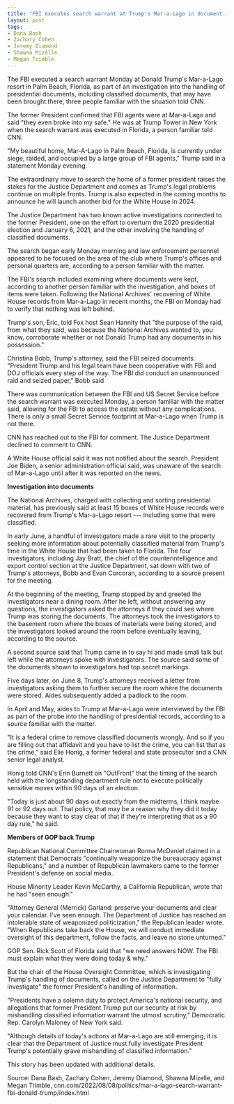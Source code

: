 ```yaml
---
title: "FBI executes search warrant at Trump's Mar-a-Lago in document investigation"
layout: post
tags:
- Dana Bash
- Zachary Cohen
- Jeremy Diamond
- Shawna Mizelle
- Megan Trimble
---
```


The FBI executed a search warrant Monday at Donald Trump's Mar-a-Lago resort in Palm Beach, Florida, as part of an investigation into the handling of presidential documents, including classified documents, that may have been brought there, three people familiar with the situation told CNN.

The former President confirmed that FBI agents were at Mar-a-Lago and said "they even broke into my safe." He was at Trump Tower in New York when the search warrant was executed in Florida, a person familiar told CNN.

"My beautiful home, Mar-A-Lago in Palm Beach, Florida, is currently under siege, raided, and occupied by a large group of FBI agents," Trump said in a statement Monday evening.

The extraordinary move to search the home of a former president raises the stakes for the Justice Department and comes as Trump's legal problems continue on multiple fronts. Trump is also expected in the coming months to announce he will launch another bid for the White House in 2024.

The Justice Department has two known active investigations connected to the former President, one on the effort to overturn the 2020 presidential election and January 6, 2021, and the other involving the handling of classified documents.

The search began early Monday morning and law enforcement personnel appeared to be focused on the area of the club where Trump's offices and personal quarters are, according to a person familiar with the matter.

The FBI's search included examining where documents were kept, according to another person familiar with the investigation, and boxes of items were taken. Following the National Archives' recovering of White House records from Mar-a-Lago in recent months, the FBI on Monday had to verify that nothing was left behind.

Trump's son, Eric, told Fox host Sean Hannity that "the purpose of the raid, from what they said, was because the National Archives wanted to, you know, corroborate whether or not Donald Trump had any documents in his possession."

Christina Bobb, Trump's attorney, said the FBI seized documents. "President Trump and his legal team have been cooperative with FBI and DOJ officials every step of the way. The FBI did conduct an unannounced raid and seized paper," Bobb said

There was communication between the FBI and US Secret Service before the search warrant was executed Monday, a person familiar with the matter said, allowing for the FBI to access the estate without any complications. There is only a small Secret Service footprint at Mar-a-Lago when Trump is not there.

CNN has reached out to the FBI for comment. The Justice Department declined to comment to CNN.

A White House official said it was not notified about the search. President Joe Biden, a senior administration official said, was unaware of the search of Mar-a-Lago until after it was reported on the news.

**Investigation into documents**

The National Archives, charged with collecting and sorting presidential material, has previously said at least 15 boxes of White House records were recovered from Trump's Mar-a-Lago resort --- including some that were classified.

In early June, a handful of investigators made a rare visit to the property seeking more information about potentially classified material from Trump's time in the White House that had been taken to Florida. The four investigators, including Jay Bratt, the chief of the counterintelligence and export control section at the Justice Department, sat down with two of Trump's attorneys, Bobb and Evan Corcoran, according to a source present for the meeting.

At the beginning of the meeting, Trump stopped by and greeted the investigators near a dining room. After he left, without answering any questions, the investigators asked the attorneys if they could see where Trump was storing the documents. The attorneys took the investigators to the basement room where the boxes of materials were being stored, and the investigators looked around the room before eventually leaving, according to the source.

A second source said that Trump came in to say hi and made small talk but left while the attorneys spoke with investigators. The source said some of the documents shown to investigators had top secret markings.

Five days later, on June 8, Trump's attorneys received a letter from investigators asking them to further secure the room where the documents were stored. Aides subsequently added a padlock to the room.

In April and May, aides to Trump at Mar-a-Lago were interviewed by the FBI as part of the probe into the handling of presidential records, according to a source familiar with the matter.

"It is a federal crime to remove classified documents wrongly. And so if you are filling out that affidavit and you have to list the crime, you can list that as the crime," said Elie Honig, a former federal and state prosecutor and a CNN senior legal analyst.

Honig told CNN's Erin Burnett on "OutFront" that the timing of the search held with the longstanding department rule not to execute politically sensitive moves within 90 days of an election.

"Today is just about 90 days out exactly from the midterms, I think maybe 91 or 92 days out. That policy, that may be a reason why they did it today because they want to stay clear of that if they're interpreting that as a 90 day rule," he said.

**Members of GOP back Trump**

Republican National Committee Chairwoman Ronna McDaniel claimed in a statement that Democrats "continually weaponize the bureaucracy against Republicans," and a number of Republican lawmakers came to the former President's defense on social media.

House Minority Leader Kevin McCarthy, a California Republican, wrote that he had "seen enough."

"Attorney General (Merrick) Garland: preserve your documents and clear your calendar. I've seen enough. The Department of Justice has reached an intolerable state of weaponized politicization," the Republican leader wrote. "When Republicans take back the House, we will conduct immediate oversight of this department, follow the facts, and leave no stone unturned."

GOP Sen. Rick Scott of Florida said that "we need answers NOW. The FBI must explain what they were doing today & why."

But the chair of the House Oversight Committee, which is investigating Trump's handling of documents, called on the Justice Department to "fully investigate" the former President's handling of information.

"Presidents have a solemn duty to protect America's national security, and allegations that former President Trump put our security at risk by mishandling classified information warrant the utmost scrutiny," Democratic Rep. Carolyn Maloney of New York said.

"Although details of today's actions at Mar-a-Lago are still emerging, it is clear that the Department of Justice must fully investigate President Trump's potentially grave mishandling of classified information."

This story has been updated with additional details.

Source: Dana Bash, Zachary Cohen, Jeremy Diamond, Shawna Mizelle, and Megan Trimble, cnn.com/2022/08/08/politics/mar-a-lago-search-warrant-fbi-donald-trump/index.html
